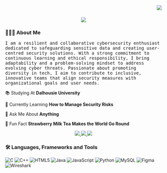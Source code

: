 <img align="right" src="https://visitor-badge.laobi.icu/badge?page_id=MauriceaLawson.MauriceaLawson" />

<h1 align="center">
    <img src="https://readme-typing-svg.herokuapp.com/?font=AmericanTypewriter&size=35&color=000000&center=true&vCenter=true&width=500&height=70&duration=4000&lines=Hello+There!+👋🏾;+I'm+Mauricea+Lawson!+💃🏾;" />
</h1>

### 👩🏾‍🔧 About Me
<TT>I am a resilient and collaborative cybersecurity enthusiast dedicated to safeguarding sensitive data and creating user-centred security solutions. With a strong commitment to continuous learning and ethical responsibility, I bring adaptability and a problem-solving mindset to address evolving cyber threats. Passionate about promoting diversity in tech, I aim to contribute to inclusive, innovative teams that align security measures with organizational goals and user needs.</TT>

📚 Studying At **Dalhousie University**

🌱 Currently Learning **How to Manage Security Risks**

💬 Ask Me About **Anything**

👾 Fun Fact **Strawberry Milk Tea Makes the World Go Round**

</div>
 
<div align="center"> 
  <a href="mailto:lawson.maurice8@gmail.com">
    <img src="https://img.shields.io/badge/Gmail-D14836?style=for-the-badge&logo=gmail&logoColor=white"/>
  </a>
    
  <a href="https://linkedin.com/in/mauricea-lawson-547245162">
    <img src="https://img.shields.io/badge/LinkedIn-0077B5?style=for-the-badge&logo=linkedin&logoColor=white"/>
  </a>
  
  <a href="https://MauriceaLawson.github.io">
     <img src="https://img.shields.io/badge/Portfolio-FF5722?style=for-the-badge&logo=todoist&logoColor=white"/> 
  </a>
    
</div>

### 🛠️ Languages, Frameworks and Tools
![C](https://img.shields.io/badge/c-%2300599C.svg?style=for-the-badge&logo=c&logoColor=white) 
![C++](https://img.shields.io/badge/c++-%2300599C.svg?style=for-the-badge&logo=c%2B%2B&logoColor=white) 
![HTML5](https://img.shields.io/badge/html5-%23E34F26.svg?style=for-the-badge&logo=html5&logoColor=white) 
![Java](https://img.shields.io/badge/java-%23ED8B00.svg?style=for-the-badge&logo=openjdk&logoColor=white) 
![JavaScript](https://img.shields.io/badge/javascript-%23323330.svg?style=for-the-badge&logo=javascript&logoColor=%23F7DF1E) 
![Python](https://img.shields.io/badge/python-3670A0?style=for-the-badge&logo=python&logoColor=ffdd54) 
![MySQL](https://img.shields.io/badge/mysql-4479A1.svg?style=for-the-badge&logo=mysql&logoColor=white) 
![Figma](https://img.shields.io/badge/figma-%23F24E1E.svg?style=for-the-badge&logo=figma&logoColor=white)
![Wireshark](https://img.shields.io/badge/Wireshark-1679A7?style=for-the-badge&logo=Wireshark&logoColor=white)
